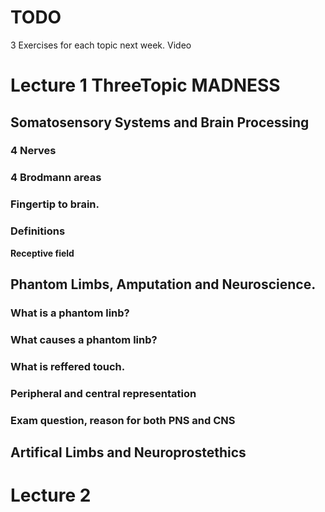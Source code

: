 # TODO
3 Exercises for each topic next week.
Video

# Lecture 1 ThreeTopic MADNESS 
## Somatosensory Systems and Brain Processing
### 4 Nerves
### 4 Brodmann areas
### Fingertip to brain. 
### Definitions
**Receptive field**
> 
## Phantom Limbs, Amputation and Neuroscience.
### What is a phantom linb?
### What causes a phantom linb?
### What is reffered touch.
### Peripheral and central representation
### Exam question, reason for both PNS and CNS

## Artifical Limbs and Neuroprostethics

# Lecture 2
